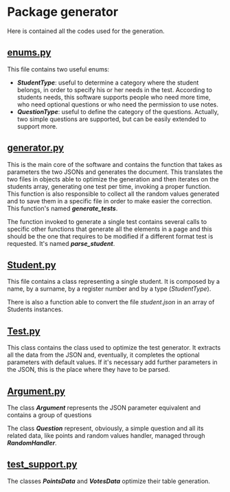 # Package generator

Here is contained all the codes used for the generation.

## [enums.py](./enums.py)

This file contains two useful enums:

- **_StudentType_**: useful to determine a category where the student
belongs, in order to specify his or her needs in the test. According 
to students needs, this software supports people who need more time,
who need optional questions or who need the permission to use notes.
- **_QuestionType_**: useful to define the category of the questions.
Actually, two simple questions are supported, but can be easily
extended to support more.

## [generator.py](./generator.py)

This is the main core of the software and contains the function that
takes as parameters the two JSONs and generates the document. This
translates the two files in objects able to optimize the generation
and then iterates on the students array, generating one test per time,
invoking a proper function. This function is also responsible to collect
all the random values generated and to save them in a specific file in
order to make easier the correction. This function's named 
**_generate_tests_**.

The function invoked to generate a single test contains several calls
to  specific other functions that generate all the elements in a page
and this should be the one that requires to be modified if a different
format test is requested. It's named **_parse_student_**.

## [Student.py](./Student.py)

This file contains a class representing a single student.
It is composed by a name, by a surname, by a register number and by
a type (_StudentType_). 

There is also a function able to convert the file _student.json_ in
an array of Students instances.

## [Test.py](./Test.py)

This class contains the class used to optimize the test generator. It
extracts all the data from the JSON and, eventually, it completes the
optional parameters with default values. If it's necessary add further
parameters in the JSON, this is the place where they have to be parsed.

## [Argument.py](./Argument.py)

The class **_Argument_** represents the JSON parameter equivalent and
contains a group of questions

The class **_Question_** represent, obviously, a simple question and 
all its related data, like points and random values handler, managed
through **_RandomHandler_**.

## [test_support.py](./test_support.py)

The classes **_PointsData_** and **_VotesData_** optimize their
table generation.